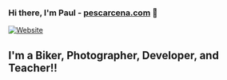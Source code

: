 ### Hi there, I'm Paul - [pescarcena.com][website] 👋

[![Website](https://img.shields.io/website?label=blog.pescarcena.site&style=for-the-badge&url=https://blog.pescarcena.site)](https://pescarcena.com)

## I'm a Biker, Photographer, Developer, and Teacher!!


[website]: https://pescarcena.com
[youtube]: https://www.youtube.com/channel/UCW-eEMZ_3LKBXii5KOrOmFg
[linkedin]: https://linkedin.com/in/pescarcena
